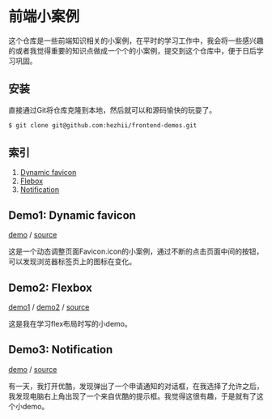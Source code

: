 # 前端小案例

这个仓库是一些前端知识相关的小案例，在平时的学习工作中，我会将一些感兴趣的或者我觉得重要的知识点做成一个个的小案例，提交到这个仓库中，便于日后学习巩固。

## 安装

直接通过Git将仓库克隆到本地，然后就可以和源码愉快的玩耍了。

```bash
$ git clone git@github.com:hezhii/frontend-demos.git
```

## 索引

1. [Dynamic favicon](#demo1-dynamic-favicon)
2. [Flebox](#demo2-flexbox)
3. [Notification](#demo3-Notification)

## Demo1: Dynamic favicon

[demo](http://www.whezh.com/frontend-demos/dynamic-favicon/) / [source](https://github.com/hezhii/frontend-demos/tree/master/dynamic-favicon)

这是一个动态调整页面Favicon.icon的小案例，通过不断的点击页面中间的按钮，可以发现浏览器标签页上的图标在变化。

## Demo2: Flexbox

[demo1](http://www.whezh.com/frontend-demos/flexbox/demo1) / [demo2](http://www.whezh.com/frontend-demos/flexbox/demo2)  / [source](https://github.com/hezhii/frontend-demos/tree/master/flexbox)

这是我在学习flex布局时写的小demo。

## Demo3: Notification

[demo](http://www.whezh.com/frontend-demos/notification/) / [source](https://github.com/hezhii/frontend-demos/tree/master/notification)

有一天，我打开优酷，发现弹出了一个申请通知的对话框，在我选择了允许之后，我发现电脑右上角出现了一个来自优酷的提示框。我觉得这很有趣，于是就有了这个小demo。